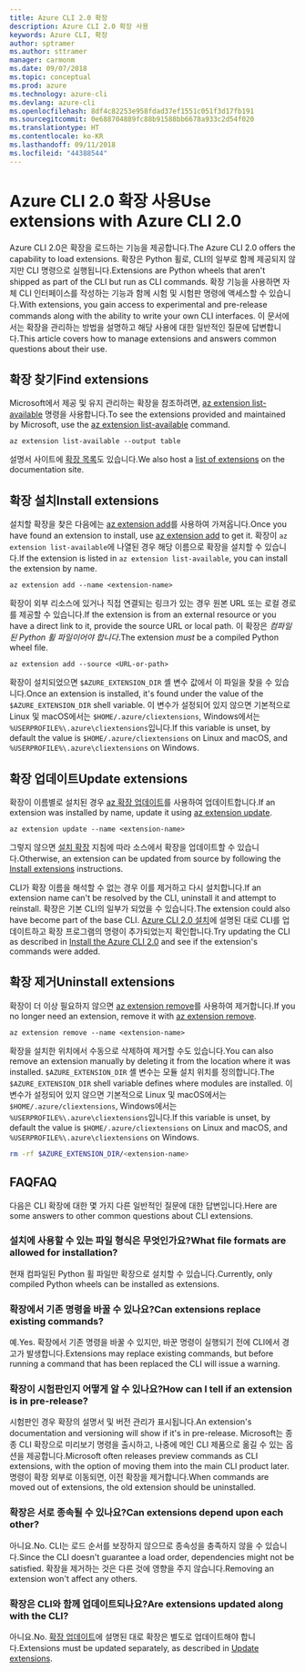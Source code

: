 ```yaml
---
title: Azure CLI 2.0 확장
description: Azure CLI 2.0 확장 사용
keywords: Azure CLI, 확장
author: sptramer
ms.author: sttramer
manager: carmonm
ms.date: 09/07/2018
ms.topic: conceptual
ms.prod: azure
ms.technology: azure-cli
ms.devlang: azure-cli
ms.openlocfilehash: 8df4c82253e958fdad37ef1551c051f3d17fb191
ms.sourcegitcommit: 0e688704889fc88b91588bb6678a933c2d54f020
ms.translationtype: HT
ms.contentlocale: ko-KR
ms.lasthandoff: 09/11/2018
ms.locfileid: "44388544"
---
```

# <a name="use-extensions-with-azure-cli-20"></a><span data-ttu-id="ed986-104">Azure CLI 2.0 확장 사용</span><span class="sxs-lookup"><span data-stu-id="ed986-104">Use extensions with Azure CLI 2.0</span></span>

<span data-ttu-id="ed986-105">Azure CLI 2.0은 확장을 로드하는 기능을 제공합니다.</span><span class="sxs-lookup"><span data-stu-id="ed986-105">The Azure CLI 2.0 offers the capability to load extensions.</span></span> <span data-ttu-id="ed986-106">확장은 Python 휠로, CLI의 일부로 함께 제공되지 않지만 CLI 명령으로 실행됩니다.</span><span class="sxs-lookup"><span data-stu-id="ed986-106">Extensions are Python wheels that aren't shipped as part of the CLI but run as CLI commands.</span></span>
<span data-ttu-id="ed986-107">확장 기능을 사용하면 자체 CLI 인터페이스를 작성하는 기능과 함께 시험 및 시험판 명령에 액세스할 수 있습니다.</span><span class="sxs-lookup"><span data-stu-id="ed986-107">With extensions, you gain access to experimental and pre-release commands along with the ability to write your own CLI interfaces.</span></span> <span data-ttu-id="ed986-108">이 문서에서는 확장을 관리하는 방법을 설명하고 해당 사용에 대한 일반적인 질문에 답변합니다.</span><span class="sxs-lookup"><span data-stu-id="ed986-108">This article covers how to manage extensions and answers common questions about their use.</span></span>

## <a name="find-extensions"></a><span data-ttu-id="ed986-109">확장 찾기</span><span class="sxs-lookup"><span data-stu-id="ed986-109">Find extensions</span></span>

<span data-ttu-id="ed986-110">Microsoft에서 제공 및 유지 관리하는 확장을 참조하려면, [az extension list-available](/cli/azure/extension#az-extension-list-available) 명령을 사용합니다.</span><span class="sxs-lookup"><span data-stu-id="ed986-110">To see the extensions provided and maintained by Microsoft, use the [az extension list-available](/cli/azure/extension#az-extension-list-available) command.</span></span>

```azurecli-interactive
az extension list-available --output table
```

<span data-ttu-id="ed986-111">설명서 사이트에 [확장 목록](azure-cli-extensions-list.md)도 있습니다.</span><span class="sxs-lookup"><span data-stu-id="ed986-111">We also host a [list of extensions](azure-cli-extensions-list.md) on the documentation site.</span></span>

## <a name="install-extensions"></a><span data-ttu-id="ed986-112">확장 설치</span><span class="sxs-lookup"><span data-stu-id="ed986-112">Install extensions</span></span>

<span data-ttu-id="ed986-113">설치할 확장을 찾은 다음에는 [az extension add](https://docs.microsoft.com/cli/azure/extension#az-extension-add)를 사용하여 가져옵니다.</span><span class="sxs-lookup"><span data-stu-id="ed986-113">Once you have found an extension to install, use [az extension add](https://docs.microsoft.com/cli/azure/extension#az-extension-add) to get it.</span></span> <span data-ttu-id="ed986-114">확장이 `az extension list-available`에 나열된 경우 해당 이름으로 확장을 설치할 수 있습니다.</span><span class="sxs-lookup"><span data-stu-id="ed986-114">If the extension is listed in `az extension list-available`, you can install the extension by name.</span></span>

```azurecli-interactive
az extension add --name <extension-name>
```

<span data-ttu-id="ed986-115">확장이 외부 리소스에 있거나 직접 연결되는 링크가 있는 경우 원본 URL 또는 로컬 경로를 제공할 수 있습니다.</span><span class="sxs-lookup"><span data-stu-id="ed986-115">If the extension is from an external resource or you have a direct link to it, provide the source URL or local path.</span></span> <span data-ttu-id="ed986-116">이 확장은 _컴파일된 Python 휠 파일이어야 합니다_.</span><span class="sxs-lookup"><span data-stu-id="ed986-116">The extension _must_ be a compiled Python wheel file.</span></span>

```azurecli-interactive
az extension add --source <URL-or-path>
```

<span data-ttu-id="ed986-117">확장이 설치되었으면 `$AZURE_EXTENSION_DIR` 셸 변수 값에서 이 파일을 찾을 수 있습니다.</span><span class="sxs-lookup"><span data-stu-id="ed986-117">Once an extension is installed, it's found under the value of the `$AZURE_EXTENSION_DIR` shell variable.</span></span> <span data-ttu-id="ed986-118">이 변수가 설정되어 있지 않으면 기본적으로 Linux 및 macOS에서는 `$HOME/.azure/cliextensions`, Windows에서는 `%USERPROFILE%\.azure\cliextensions`입니다.</span><span class="sxs-lookup"><span data-stu-id="ed986-118">If this variable is unset, by default the value is `$HOME/.azure/cliextensions` on Linux and macOS, and `%USERPROFILE%\.azure\cliextensions` on Windows.</span></span>

## <a name="update-extensions"></a><span data-ttu-id="ed986-119">확장 업데이트</span><span class="sxs-lookup"><span data-stu-id="ed986-119">Update extensions</span></span>

<span data-ttu-id="ed986-120">확장이 이름별로 설치된 경우 [az 확장 업데이트](https://docs.microsoft.com/cli/azure/extension#az-extension-update)를 사용하여 업데이트합니다.</span><span class="sxs-lookup"><span data-stu-id="ed986-120">If an extension was installed by name, update it using [az extension update](https://docs.microsoft.com/cli/azure/extension#az-extension-update).</span></span>

```azurecli-interactive
az extension update --name <extension-name>
```

<span data-ttu-id="ed986-121">그렇지 않으면 [설치 확장](#install-extensions) 지침에 따라 소스에서 확장을 업데이트할 수 있습니다.</span><span class="sxs-lookup"><span data-stu-id="ed986-121">Otherwise, an extension can be updated from source by following the [Install extensions](#install-extensions) instructions.</span></span>

<span data-ttu-id="ed986-122">CLI가 확장 이름을 해석할 수 없는 경우 이를 제거하고 다시 설치합니다.</span><span class="sxs-lookup"><span data-stu-id="ed986-122">If an extension name can't be resolved by the CLI, uninstall it and attempt to reinstall.</span></span> <span data-ttu-id="ed986-123">확장은 기본 CLI의 일부가 되었을 수 있습니다.</span><span class="sxs-lookup"><span data-stu-id="ed986-123">The extension could also have become part of the base CLI.</span></span>
<span data-ttu-id="ed986-124">[Azure CLI 2.0 설치](install-azure-cli.md)에 설명된 대로 CLI를 업데이트하고 확장 프로그램의 명령이 추가되었는지 확인합니다.</span><span class="sxs-lookup"><span data-stu-id="ed986-124">Try updating the CLI as described in [Install the Azure CLI 2.0](install-azure-cli.md) and see if the extension's commands were added.</span></span>

## <a name="uninstall-extensions"></a><span data-ttu-id="ed986-125">확장 제거</span><span class="sxs-lookup"><span data-stu-id="ed986-125">Uninstall extensions</span></span>

<span data-ttu-id="ed986-126">확장이 더 이상 필요하지 않으면 [az extension remove](https://docs.microsoft.com/cli/azure/extension#az-extension-remove)를 사용하여 제거합니다.</span><span class="sxs-lookup"><span data-stu-id="ed986-126">If you no longer need an extension, remove it with [az extension remove](https://docs.microsoft.com/cli/azure/extension#az-extension-remove).</span></span>

```azurecli-interactive
az extension remove --name <extension-name>
```

<span data-ttu-id="ed986-127">확장을 설치한 위치에서 수동으로 삭제하여 제거할 수도 있습니다.</span><span class="sxs-lookup"><span data-stu-id="ed986-127">You can also remove an extension manually by deleting it from the location where it was installed.</span></span> <span data-ttu-id="ed986-128">`$AZURE_EXTENSION_DIR` 셸 변수는 모듈 설치 위치를 정의합니다.</span><span class="sxs-lookup"><span data-stu-id="ed986-128">The `$AZURE_EXTENSION_DIR` shell variable defines where modules are installed.</span></span>
<span data-ttu-id="ed986-129">이 변수가 설정되어 있지 않으면 기본적으로 Linux 및 macOS에서는 `$HOME/.azure/cliextensions`, Windows에서는 `%USERPROFILE%\.azure\cliextensions`입니다.</span><span class="sxs-lookup"><span data-stu-id="ed986-129">If this variable is unset, by default the value is `$HOME/.azure/cliextensions` on Linux and macOS, and `%USERPROFILE%\.azure\cliextensions` on Windows.</span></span>

```bash
rm -rf $AZURE_EXTENSION_DIR/<extension-name>
```

## <a name="faq"></a><span data-ttu-id="ed986-130">FAQ</span><span class="sxs-lookup"><span data-stu-id="ed986-130">FAQ</span></span>

<span data-ttu-id="ed986-131">다음은 CLI 확장에 대한 몇 가지 다른 일반적인 질문에 대한 답변입니다.</span><span class="sxs-lookup"><span data-stu-id="ed986-131">Here are some answers to other common questions about CLI extensions.</span></span>

### <a name="what-file-formats-are-allowed-for-installation"></a><span data-ttu-id="ed986-132">설치에 사용할 수 있는 파일 형식은 무엇인가요?</span><span class="sxs-lookup"><span data-stu-id="ed986-132">What file formats are allowed for installation?</span></span>

<span data-ttu-id="ed986-133">현재 컴파일된 Python 휠 파일만 확장으로 설치할 수 있습니다.</span><span class="sxs-lookup"><span data-stu-id="ed986-133">Currently, only compiled Python wheels can be installed as extensions.</span></span>

### <a name="can-extensions-replace-existing-commands"></a><span data-ttu-id="ed986-134">확장에서 기존 명령을 바꿀 수 있나요?</span><span class="sxs-lookup"><span data-stu-id="ed986-134">Can extensions replace existing commands?</span></span>

<span data-ttu-id="ed986-135">예.</span><span class="sxs-lookup"><span data-stu-id="ed986-135">Yes.</span></span> <span data-ttu-id="ed986-136">확장에서 기존 명령을 바꿀 수 있지만, 바꾼 명령이 실행되기 전에 CLI에서 경고가 발생합니다.</span><span class="sxs-lookup"><span data-stu-id="ed986-136">Extensions may replace existing commands, but before running a command that has been replaced the CLI will issue a warning.</span></span>

### <a name="how-can-i-tell-if-an-extension-is-in-pre-release"></a><span data-ttu-id="ed986-137">확장이 시험판인지 어떻게 알 수 있나요?</span><span class="sxs-lookup"><span data-stu-id="ed986-137">How can I tell if an extension is in pre-release?</span></span>

<span data-ttu-id="ed986-138">시험판인 경우 확장의 설명서 및 버전 관리가 표시됩니다.</span><span class="sxs-lookup"><span data-stu-id="ed986-138">An extension's documentation and versioning will show if it's in pre-release.</span></span> <span data-ttu-id="ed986-139">Microsoft는 종종 CLI 확장으로 미리보기 명령을 출시하고, 나중에 메인 CLI 제품으로 옮길 수 있는 옵션을 제공합니다.</span><span class="sxs-lookup"><span data-stu-id="ed986-139">Microsoft often releases preview commands as CLI extensions, with the option of moving them into the main CLI product later.</span></span> <span data-ttu-id="ed986-140">명령이 확장 외부로 이동되면, 이전 확장을 제거합니다.</span><span class="sxs-lookup"><span data-stu-id="ed986-140">When commands are moved out of extensions, the old extension should be uninstalled.</span></span> 

### <a name="can-extensions-depend-upon-each-other"></a><span data-ttu-id="ed986-141">확장은 서로 종속될 수 있나요?</span><span class="sxs-lookup"><span data-stu-id="ed986-141">Can extensions depend upon each other?</span></span>

<span data-ttu-id="ed986-142">아니요.</span><span class="sxs-lookup"><span data-stu-id="ed986-142">No.</span></span> <span data-ttu-id="ed986-143">CLI는 로드 순서를 보장하지 않으므로 종속성을 충족하지 않을 수 있습니다.</span><span class="sxs-lookup"><span data-stu-id="ed986-143">Since the CLI doesn't guarantee a load order, dependencies might not be satisfied.</span></span> <span data-ttu-id="ed986-144">확장을 제거하는 것은 다른 것에 영향을 주지 않습니다.</span><span class="sxs-lookup"><span data-stu-id="ed986-144">Removing an extension won't affect any others.</span></span>

### <a name="are-extensions-updated-along-with-the-cli"></a><span data-ttu-id="ed986-145">확장은 CLI와 함께 업데이트되나요?</span><span class="sxs-lookup"><span data-stu-id="ed986-145">Are extensions updated along with the CLI?</span></span>

<span data-ttu-id="ed986-146">아니요.</span><span class="sxs-lookup"><span data-stu-id="ed986-146">No.</span></span> <span data-ttu-id="ed986-147">[확장 업데이트](#update-extensions)에 설명된 대로 확장은 별도로 업데이트해야 합니다.</span><span class="sxs-lookup"><span data-stu-id="ed986-147">Extensions must be updated separately, as described in [Update extensions](#update-extensions).</span></span>
